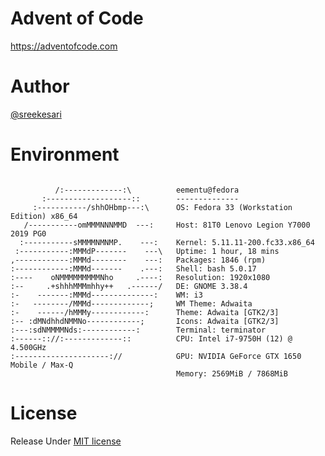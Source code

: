 # Advent of Code  
https://adventofcode.com

# Author
[@sreekesari](https://twitter.com/sreekesari)

# Environment  
```

          /:-------------:\          eementu@fedora 
       :-------------------::        -------------- 
     :-----------/shhOHbmp---:\      OS: Fedora 33 (Workstation Edition) x86_64 
   /-----------omMMMNNNMMD  ---:     Host: 81T0 Lenovo Legion Y7000 2019 PG0 
  :-----------sMMMMNMNMP.    ---:    Kernel: 5.11.11-200.fc33.x86_64 
 :-----------:MMMdP-------    ---\   Uptime: 1 hour, 18 mins 
,------------:MMMd--------    ---:   Packages: 1846 (rpm) 
:------------:MMMd-------    .---:   Shell: bash 5.0.17 
:----    oNMMMMMMMMMNho     .----:   Resolution: 1920x1080 
:--     .+shhhMMMmhhy++   .------/   DE: GNOME 3.38.4 
:-    -------:MMMd--------------:    WM: i3 
:-   --------/MMMd-------------;     WM Theme: Adwaita 
:-    ------/hMMMy------------:      Theme: Adwaita [GTK2/3] 
:-- :dMNdhhdNMMNo------------;       Icons: Adwaita [GTK2/3] 
:---:sdNMMMMNds:------------:        Terminal: terminator 
:------:://:-------------::          CPU: Intel i7-9750H (12) @ 4.500GHz 
:---------------------://            GPU: NVIDIA GeForce GTX 1650 Mobile / Max-Q 
                                     Memory: 2569MiB / 7868MiB 

```

# License
Release Under [MIT license](https://github.com/sreekesari-vangeepuram/adventofcode/blob/main/LICENSE)
